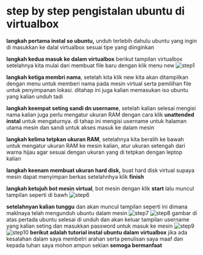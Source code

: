 # step by step pengistalan ubuntu di virtualbox

**langkah pertama instal so ubuntu,** unduh terlebih dahulu ubuntu yang ingin di masukkan ke dalal virtualbox sesuai tipe yang diinginkan

**langkah kedua masuk ke dalam virtualbox** berikut tampilan virtualbox setelahnya kita mulai dari membuat file baru dengan klik menu new
![step1](https://github.com/user-attachments/assets/2c9f6044-ef80-4cb6-a51c-9f8fc83fed76)

**langkah ketiga membri nama**, setelah kita klik new kita akan ditampilkan dengan menu untuk memberi nama pada mesin virtual serta pemilihan file untuk penyimpanan lokasi.
ditahap ini juga kalian memasukan iso ubuntu yang kalian unduh tadi

**langkah keempat seting sandi dn username**, setelah kalian selesai mengisi nama kalian juga perlu mengatur ukuran RAM dengan cara klik **unattended instal** untuk mengaturnya. di tahap ini mengisi username untuk halaman utama mesin dan sandi untuk akses masuk ke dalam mesin

**langkah kelima tetpkan ukuran RAM**, setelahnya kita beralih ke bawah untuk mengatur ukuran RAM ke mesin kalian, atur ukuran setengah dari warna hijau agar sesuai dengan ukuran yang di tetpkan dengan leptop kalian

**langkah keenam  membuat  ukuran hard disk,** buat hard disk virtual supaya mesin dapat menyimpan berkas setelahnhya klik **finish**

**langkah ketujuh bot mesin virtual**, bot mesin dengan klik **start** lalu muncul tampilan seperti di bawh
![step6](https://github.com/user-attachments/assets/55f654a4-ce8c-49f5-a754-4e7174d1c855)

**setelahnyan kalian tunggu** dan akan muncul tampilan seperti ini dimana maklnaya telah mengunduh ubuntu dalam mesin
![step7](https://github.com/user-attachments/assets/bb98f61d-6a3a-432f-b341-6215336221ac)
![step8](https://github.com/user-attachments/assets/1c6d2722-347e-4cc9-a10b-90433cab2aa9)
gambar di atas pertada ubuntu selesai di unduh dan akan keluar tampilan username yang kalian seting  dan masukkan password untuk masuk ke mesin
![step9](https://github.com/user-attachments/assets/145d937f-abdb-491e-96e0-3625d09ce488)
![step10](https://github.com/user-attachments/assets/62fed922-c9ff-4e0e-abb2-f1b3364e961c)
**berikut adalah tutorial instal ubuntu dalam virtualbox** jika ada kesalahan dalam saya membetri arahan serta penulisan saya maaf dan kepada tuhan saya mohon ampun sekian **semoga bermanfaat**